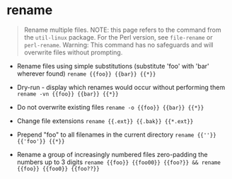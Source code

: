 # rename
> Rename multiple files.
> NOTE: this page refers to the command from the `util-linux` package.
> For the Perl version, see `file-rename` or `perl-rename`.
> Warning: This command has no safeguards and will overwrite files without prompting.

- Rename files using simple substitutions (substitute 'foo' with 'bar' wherever found)
`rename {{foo}} {{bar}} {{*}}`

- Dry-run - display which renames would occur without performing them
`rename -vn {{foo}} {{bar}} {{*}}`

- Do not overwrite existing files
`rename -o {{foo}} {{bar}} {{*}}`

- Change file extensions
`rename {{.ext}} {{.bak}} {{*.ext}}`

- Prepend "foo" to all filenames in the current directory
`rename {{''}} {{'foo'}} {{*}}`

- Rename a group of increasingly numbered files zero-padding the numbers up to 3 digits
`rename {{foo}} {{foo00}} {{foo?}} && rename {{foo}} {{foo0}} {{foo??}}`
